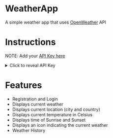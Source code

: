 # WeatherApp
A simple weather app that uses [OpenWeather](https://openweathermap.org/) API

# Instructions
NOTE: Add your [API Key here](https://github.com/ecodulio/WeatherApp/blob/42b5c43e82314765a3af54c1af19c7561a4b517f/app/src/main/java/com/ecodulio/weatherapp/utils/Constants.java#6)
<details>
  <summary>Click to reveal API Key</summary>
  
  a8b9a8f330960edb25e67eacbf22e66f
</details>

# Features
- Registration and Login
- Displays current weather
- Displays current location (city and country)
- Displays current temperature in Celsius
- Displays time of Sunrise and Sunset
- Displays an icon indicating the current weather
- Weather History
